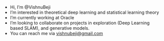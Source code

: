 -  Hi, I’m @VishnuBeji
-  I’m interested in theoretical deep learning and statistical learning theory
-  I’m currently working at Oracle
-  I’m looking to collaborate on projects in exploration (Deep Learning based SLAM), and generative models.
-  You can reach me via vishnubeji@gmail.com

<!---
VishnuBeji/VishnuBeji is a ✨ special ✨ repository because its `README.md` (this file) appears on your GitHub profile.
You can click the Preview link to take a look at your changes.
--->
